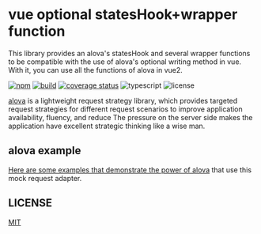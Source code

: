 # vue optional statesHook+wrapper function

This library provides an alova's statesHook and several wrapper functions to be compatible with the use of alova's optional writing method in vue. With it, you can use all the functions of alova in vue2.

[![npm](https://img.shields.io/npm/v/@alova/mock)](https://www.npmjs.com/package/@alova/mock)
[![build](https://github.com/alovajs/mock/actions/workflows/release.yml/badge.svg?branch=main)](https://github.com/alovajs/mock/actions/workflows/main.yml)
[![coverage status](https://coveralls.io/repos/github/alovajs/mock/badge.svg?branch=main)](https://coveralls.io/github/alovajs/mock?branch=main)
![typescript](https://badgen.net/badge/icon/typescript?icon=typescript&label)
![license](https://img.shields.io/badge/license-MIT-blue.svg)

[alova](https://github.com/alovajs/alova) is a lightweight request strategy library, which provides targeted request strategies for different request scenarios to improve application availability, fluency, and reduce The pressure on the server side makes the application have excellent strategic thinking like a wise man.

## alova example

[Here are some examples that demonstrate the power of alova](https://alova.js.org/category/examples) that use this mock request adapter.

## LICENSE

[MIT](https://en.wikipedia.org/wiki/MIT_License)
